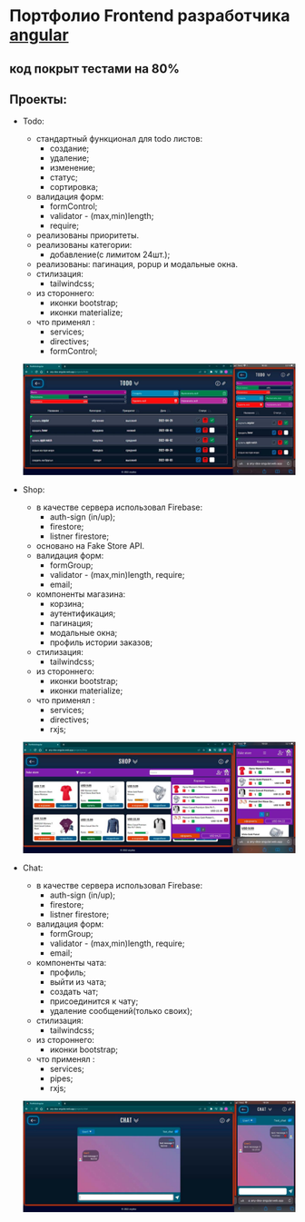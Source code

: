 # Портфолио Frontend разработчика [angular](https://any-dea-angular.web.app/)

## код покрыт тестами на 80%

## Проекты:

- Todo:

  - стандартный функционал для todo листов:
    - создание;
    - удаление;
    - изменение;
    - статус;
    - сортировка;
  - валидация форм:
    - formControl;
    - validator - (max,min)length;
    - require;
  - реализованы приоритеты.
  - реализованы категории:
    - добавление(с лимитом 24шт.);
  - реализованы: пагинация, popup и модальные окна.
  - стилизация:
    - tailwindcss;
  - из стороннего:
    - иконки bootstrap;
    - иконки materialize;
  - что применял :
    - services;
    - directives;
    - formControl;

  ![TodoList](https://github.com/XCrones/portfolio-angular-14/blob/main/preview/todo.jpg)

- Shop:

  - в качестве сервера использовал Firebase:
    - auth-sign (in/up);
    - firestore;
    - listner firestore;
  - основано на Fake Store API.
  - валидация форм:
    - formGroup;
    - validator - (max,min)length, require;
    - email;
  - компоненты магазина:
    - корзина;
    - аутентификация;
    - пагинация;
    - модальные окна;
    - профиль истории заказов;
  - стилизация:
    - tailwindcss;
  - из стороннего:
    - иконки bootstrap;
    - иконки materialize;
  - что применял :
    - services;
    - directives;
    - rxjs;

  ![Fake Shop](https://github.com/XCrones/portfolio-angular-14/blob/main/preview/shop.jpg)

- Chat:

  - в качестве сервера использовал Firebase:
    - auth-sign (in/up);
    - firestore;
    - listner firestore;
  - валидация форм:
    - formGroup;
    - validator - (max,min)length, require;
    - email;
  - компоненты чата:
    - профиль;
    - выйти из чата;
    - создать чат;
    - присоединится к чату;
    - удаление сообщений(только своих);
  - стилизация:
    - tailwindcss;
  - из стороннего:
    - иконки bootstrap;
  - что применял :
    - services;
    - pipes;
    - rxjs;

  ![Fake Shop](https://github.com/XCrones/portfolio-angular-14/blob/main/preview/chat.jpg)
